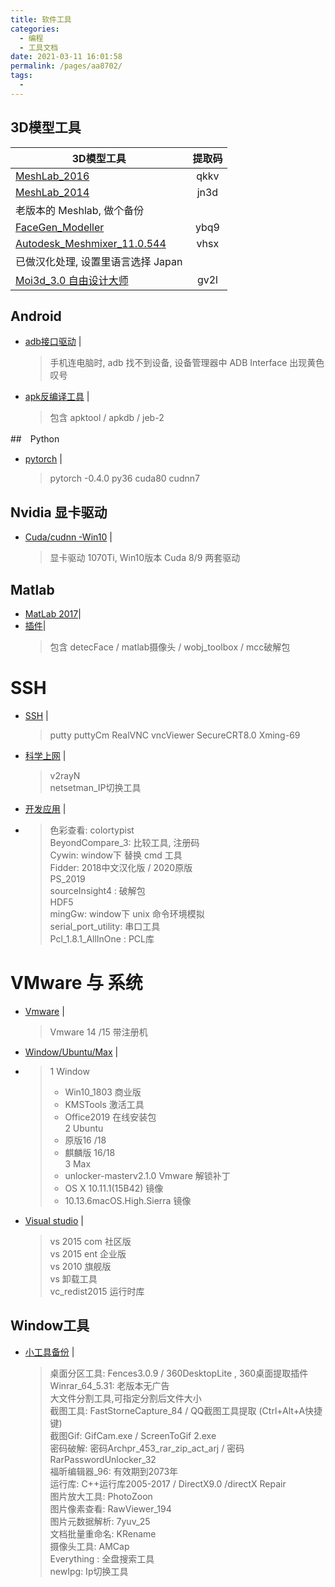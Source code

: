 ```yaml
---
title: 软件工具
categories: 
  - 编程
  - 工具文档
date: 2021-03-11 16:01:58
permalink: /pages/aa8702/
tags: 
  - 
---
```



## 3D模型工具  

|3D模型工具  | 提取码 |
|-|:-:|
|[MeshLab_2016](https://pan.baidu.com/s/1Rv9i9twqOZaK89kauqvOJw)|qkkv|
|[MeshLab_2014](https://pan.baidu.com/s/122fJJJ-CKGq16lHjjvFmPw)|jn3d| 
|老版本的 Meshlab, 做个备份||
|[FaceGen_Modeller](https://pan.baidu.com/s/1DMeHydsIhsKzbFiAcRPmsQ)|ybq9|
|[Autodesk_Meshmixer_11.0.544](https://pan.baidu.com/s/1eU254YzecftH5d5UgYF_TA)|vhsx|
|已做汉化处理, 设置里语言选择 Japan |
|[Moi3d_3.0 自由设计大师](https://pan.baidu.com/s/19cZqX3x6qZupULrcGgSf5Q)|gv2l|


## Android

- [adb接口驱动](https://pan.baidu.com/s/1MWzlusVuRBWz-fxzzpAOTg) |<Badge text="q2n7" vertical="middle"/>    
    > 手机连电脑时, adb 找不到设备, 设备管理器中 ADB Interface 出现黄色叹号

- [apk反编译工具](https://pan.baidu.com/s/1uFcYXY-9R4hUAYKn2cKQ9A) |<Badge text="1tvj" vertical="middle"/>    
    > 包含 apktool / apkdb / jeb-2

##　Python

- [pytorch](https://pan.baidu.com/s/1qdaFXIzDrPxMd98Zyc684Q) |<Badge text="5wfj" vertical="middle"/> 
  > pytorch -0.4.0 py36 cuda80 cudnn7 



## Nvidia 显卡驱动
- [Cuda/cudnn -Win10](https://pan.baidu.com/s/1fGjbeEf3EDSifKKikyWQ3g) |<Badge text="f9us" vertical="middle"/>  
    > 显卡驱动 1070Ti, Win10版本 Cuda 8/9 两套驱动

## Matlab

- [MatLab 2017]()|<Badge text="8u0l" vertical="middle"/>   
- [插件]()|<Badge text="8u0l" vertical="middle"/>   
  > 包含 detecFace / matlab摄像头 / wobj_toolbox / mcc破解包


# SSH  

- [SSH](https://pan.baidu.com/s/1UTy39ZCD4JJwOWk195RQoQ) | <Badge text="ct09" vertical="middle"/>  
  > putty 
  > puttyCm 
  > RealVNC 
  > vncViewer 
  > SecureCRT8.0 
  > Xming-69
  
- [科学上网](https://pan.baidu.com/s/1am7XH7Kfj3Tiz_9vBacCzA) | <Badge text="fnvw" vertical="middle"/>
  > v2rayN  
  > netsetman_IP切换工具


- [开发应用](https://pan.baidu.com/s/1bwdjiMcMbjnGWyriaK3BsQ) |<Badge text="pog7" vertical="middle"/> 
- >
  > 色彩查看: colortypist   
  > BeyondCompare_3: 比较工具, 注册码  
  > Cywin: window下 替换 cmd 工具  
  > Fidder: 2018中文汉化版 / 2020原版  
  > PS_2019  
  > sourceInsight4 : 破解包  
  > HDF5  
  > mingGw: window下 unix 命令环境模拟  
  > serial_port_utility: 串口工具  
  > Pcl_1.8.1_AllInOne : PCL库  



# VMware 与 系统

- [Vmware](https://pan.baidu.com/s/10IUXjz66Dq7mNB2I4Cwfww) |<Badge text="bslr" vertical="middle"/>  
  > Vmware 14 /15 带注册机

- [Window/Ubuntu/Max](https://pan.baidu.com/s/1DKj2kCx-i7PpR63uz2egbg) |<Badge text="3hn5" vertical="middle"/>  
- >
  >   1 Window  
  >   - Win10_1803 商业版  
  >   - KMSTools 激活工具  
  >   - Office2019 在线安装包  
  >   2 Ubuntu  
  >   - 原版16 /18  
  >   - 麒麟版 16/18   
  >   3 Max
  >   - unlocker-masterv2.1.0 Vmware 解锁补丁
  >   - OS X 10.11.1(15B42) 镜像
  >   - 10.13.6macOS.High.Sierra 镜像

- [Visual studio](https://pan.baidu.com/s/1isenlE_zmNBfnEUG_Kq5zw) |<Badge text="1b3p" vertical="middle"/> 
  >    vs 2015 com 社区版  
  >    vs 2015 ent 企业版  
  >    vs 2010 旗舰版  
  >    vs 卸载工具  
  >    vc_redist2015 运行时库  



## Window工具


- [小工具备份](https://pan.baidu.com/s/14o7LehCHVSyVu5M4PyMSMQ) |<Badge text="mvzv" vertical="middle"/> 
  > 桌面分区工具: Fences3.0.9 / 360DesktopLite , 360桌面提取插件   
  > Winrar_64_5.31: 老版本无广告   
  > 大文件分割工具,可指定分割后文件大小   
  > 截图工具: FastStorneCapture_84 / QQ截图工具提取 (Ctrl+Alt+A快捷键)   
  > 截图Gif: GifCam.exe / ScreenToGif 2.exe   
  > 密码破解: 密码Archpr_453_rar_zip_act_arj /  密码RarPasswordUnlocker_32   
  > 福昕编辑器_96: 有效期到2073年  
  > 运行库: C++运行库2005-2017 / DirectX9.0 /directX Repair  
  > 图片放大工具: PhotoZoon   
  > 图片像素查看: RawViewer_194  
  > 图片元数据解析: 7yuv_25  
  > 文档批量重命名: KRename  
  > 摄像头工具: AMCap  
  > Everything : 全盘搜索工具  
  > newIpg: Ip切换工具  



